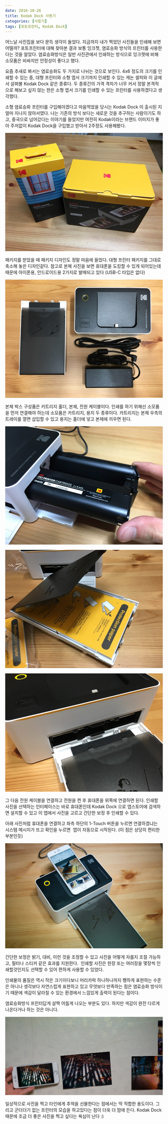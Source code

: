 ```yaml
---
date: 2016-10-26
title: Kodak Dock 사용기
categories: [사용기]
tags: [포토프린터, Kodak Dock]
---
```


어느날 사진집을 보다 문득 생각이 들었다. 지금까지 내가 찍었던 사진들을 인쇄해 보면 어떨까? 포토프린터에 대해 찾아본 결과 보통 잉크젯, 염료승화 방식의 프린터를 사용한다는 것을 알았다. 염료승화방식은 일반 사진관에서 인쇄하는 방식으로 잉크젯에 비해 소모품은 비싸지만 안정성이 좋다고 했다.

요즘 추새로 봐서는 염료승화도 두 가지로 나뉘는 것으로 보인다. 4x6 정도의 크기를 인쇄할 수 있는 중, 대형 프린터와 소형 엽서 크기까지 인쇄할 수 있는 캐논 셀피와 이 글에서 살펴볼 Kodak Dock 같은 종류다. 두 종류간의 가격 격차가 너무 커서 정말 본격적으로 해보고 싶지 않는 한은 소형 엽서 크기를 인쇄할 수 있는 프린터를 사용하겠다고 생각했다.

소형 염료승화 프린터를 구입해야겠다고 마음먹었을 당시는 Kodak Dock 이 출시된 지 얼마 지나지 않아서였다. 나는 기존의 방식 보다는 새로운 것을 추구하는 사람이기도 하고, 중국으로 넘어갔다는 이야기를 들었지만 여전히 Kodak이라는 브랜드 이미지가 좋아 주저없이 Kodak Dock을 구입했고 받아서 2주정도 사용해봤다.

![ 왼쪽부터 카트리지와 포토프린터 본체 ](./image-asset.jpeg)

패키지를 받았을 때 패키지 디자인도 정말 마음에 들었다. 대형 프린터 패키지를 그대로 축소해 놓은 디자인같다. 참고로 본체 사진을 보면 휴대폰을 도킹할 수 있게 되어있는데 때문에 아이폰용, 안드로이드용 2가지로 발매되고 있다 (USB-C 타입은 없다)

![](./image-asset1.jpeg)

본체 박스 구성품은 카트리지 홀더, 본체, 전원 케이블이다. 인쇄를 하기 위해선 소모품을 먼저 연결해야 하는데 소모품은 카트리지, 용지 두 종류이다. 카트리지는 본체 우측의 트레이를 열면 삽입할 수 있고 용지는 홀더에 넣고 본체에 끼우면 된다.

![](./image-asset2.jpeg)

![](./image-asset3.jpeg)

![](./image-asset4.jpeg)

그 다음 전원 케이블을 연결하고 전원을 켠 후 휴대폰을 위쪽에 연결하면 된다. 인쇄할 사진을 선택하는 인터페이스는 바로 휴대폰인데 Kodak Dock 으로 앱스토어에 검색하면 설치할 수 있고 이 앱에서 사진을 고르고 간단한 보정 후 인쇄할 수 있다.

아래 사진처럼 휴대폰을 연결하고 좌측 하단의 1-Touch 버튼을 누르면 연결하겠냐는 시스템 메시지가 뜨고 확인을 누르면  앱이 자동으로 시작된다. (이 점은 상당히 편리한 부분인듯)

![](./L1005727.jpg)

간단한 보정은 밝기, 대비, 이런 것을 조정할 수 있고 사진을 어떻게 자를지 조절 가능하고, 필터나 스티커 같은 효과를 지원한다.  인쇄할 사진은 한장 또는 여러장을 몇장씩 인쇄할것인지도 선택할 수 있어 편하게 사용할 수 있었다.

인쇄물의 품질은 역시 작은 크기이다보니 머리카락 하나하나까지 쨍하게 표현하는 수준은 아니나 생각보다 자연스럽게 표현하고 있고 무엇보다 만족하는 점은 염료승화 방식이기 때문에 색감이 달라질 수 있는 환경에서 느낌있게 출력이 된다는 점이다.

염료승화방식 프린터답게 살짝 어둡게 나오는 부분도 있다. 하지만 색감이 완전 다르게 나온다거나 하는 것은 아니다.

![ 휴대폰으로 보는 것과 차이는 노출 정도? ](./image-asset5.jpeg)

일상적으로 사진을 찍고 타인에게 추억을 선물한다는 점에서는 딱 적합한 용도이다. 그리고 군더더기 없는 프린터의 모습을 하고있다는 점이 더욱 더 맘에 든다. Kodak Dock 때문에 조금 더 좋은 사진을 찍고 싶다는 욕심이 난다 :)
